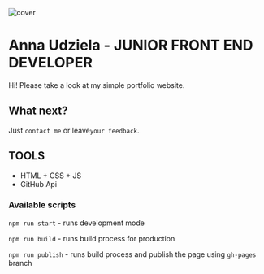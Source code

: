 ![cover](https://annaudziela.github.io/portfolio_project/og-portfolio.png)

# Anna Udziela - JUNIOR FRONT END DEVELOPER

Hi! Please take a look at my simple portfolio website.

## What next?

Just `contact me` or leave`your feedback`.

## TOOLS
- HTML + CSS + JS
- GitHub Api

### Available scripts

`npm run start` - runs development mode

`npm run build` - runs build process for production

`npm run publish` - runs build process and publish the page using `gh-pages` branch

